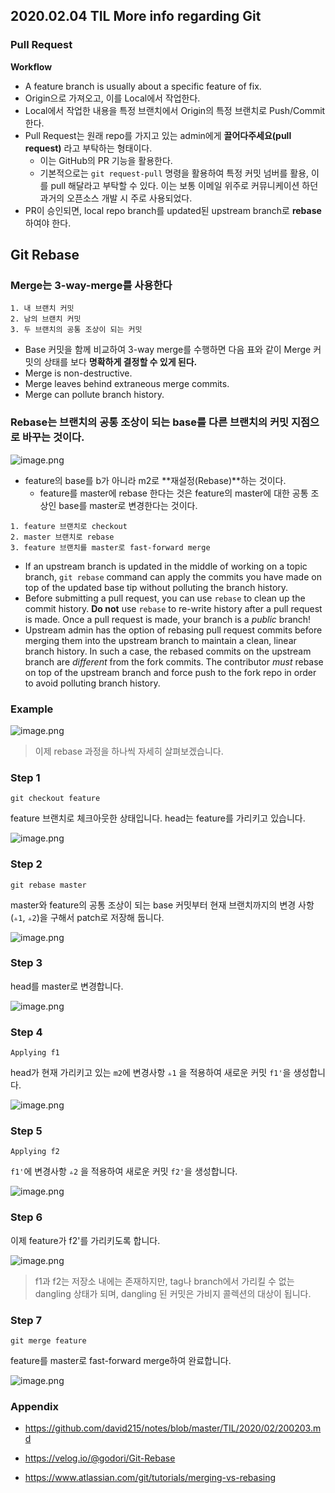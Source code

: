 ## 2020.02.04 TIL More info regarding Git

### Pull Request

**Workflow**

* A feature branch is usually about a specific feature of fix.
* Origin으로 가져오고, 이를 Local에서 작업한다.
* Local에서 작업한 내용을 특정 브랜치에서 Origin의 특정 브랜치로 Push/Commit 한다.
* Pull Request는 원래 repo를 가지고 있는 admin에게 **끌어다주세요(pull request)** 라고 부탁하는 형태이다.
  * 이는 GitHub의 PR 기능을 활용한다.
  * 기본적으로는 ```git request-pull``` 명령을 활용하여 특정 커밋 넘버를 활용, 이를 pull 해달라고 부탁할 수 있다. 이는 보통 이메일 위주로 커뮤니케이션 하던 과거의 오픈소스 개발 시 주로 사용되었다.
* PR이 승인되면, local repo branch를 updated된 upstream branch로 **rebase** 하여야 한다.

## Git Rebase

### Merge는 3-way-merge를 사용한다

```
1. 내 브랜치 커밋
2. 남의 브랜치 커밋
3. 두 브랜치의 공통 조상이 되는 커밋
```

* Base 커밋을 함께 비교하여 3-way merge를 수행하면 다음 표와 같이 Merge 커밋의 상태를 보다 **명확하게 결정할 수 있게 된다.**
* Merge is non-destructive.
* Merge leaves behind extraneous merge commits.
* Merge can pollute branch history.

### Rebase는 브랜치의 공통 조상이 되는 base를 다른 브랜치의 커밋 지점으로 바꾸는 것이다.

![image.png](https://images.velog.io/post-images/godori/bf044d70-b2d1-11e9-a332-d525eafa8638/image.png)

* feature의 base를 b가 아니라 m2로 **재설정(Rebase)**하는 것이다.
  * feature를 master에 rebase 한다는 것은 feature의 master에 대한 공통 조상인 base를 master로 변경한다는 것이다.

```
1. feature 브랜치로 checkout
2. master 브랜치로 rebase
3. feature 브랜치를 master로 fast-forward merge
```

* If an upstream branch is updated in the middle of working on a topic branch, `git rebase` command can apply the commits you have made on top of the updated base tip without polluting the branch history.
* Before submitting a pull request, you can use `rebase` to clean up the commit history. **Do not** use `rebase` to re-write history after a pull request is made. Once a pull request is made, your branch is a *public* branch!
* Upstream admin has the option of rebasing pull request commits before merging them into the upstream branch to maintain a clean, linear branch history. In such a case, the rebased commits on the upstream branch are *different* from the fork commits. The contributor *must* rebase on top of the upstream branch and force push to the fork repo in order to avoid polluting branch history.

### Example

![image.png](https://images.velog.io/post-images/godori/6e494040-b15d-11e9-8bdc-2f7c5d6ac42c/image.png)

> 이제 rebase 과정을 하나씩 자세히 살펴보겠습니다.

### Step 1

```
git checkout feature
```

feature 브랜치로 체크아웃한 상태입니다. head는 feature를 가리키고 있습니다.

![image.png](https://images.velog.io/post-images/godori/174abe40-b15d-11e9-a131-ff9a59280693/image.png)

### Step 2

```
git rebase master
```

master와 feature의 공통 조상이 되는 base 커밋부터 현재 브랜치까지의 변경 사항(`▵1`, `▵2`)을 구해서 patch로 저장해 둡니다.

![image.png](https://images.velog.io/post-images/godori/8fa81e80-b15f-11e9-a308-131479da2b82/image.png)

### Step 3

head를 master로 변경합니다.

![image.png](https://images.velog.io/post-images/godori/8b3a3d10-b15f-11e9-a308-131479da2b82/image.png)

### Step 4

```
Applying f1
```

head가 현재 가리키고 있는 `m2`에 변경사항 `▵1` 을 적용하여 새로운 커밋 `f1'`을 생성합니다.

![image.png](https://images.velog.io/post-images/godori/ade9a210-b15f-11e9-9a9a-0f3d00cfbaf3/image.png)

### Step 5

```
Applying f2
```

`f1'`에 변경사항 `▵2` 을 적용하여 새로운 커밋 `f2'`을 생성합니다.

![image.png](https://images.velog.io/post-images/godori/f4617d30-b15f-11e9-9a9a-0f3d00cfbaf3/image.png)

### Step 6

이제 feature가 f2'를 가리키도록 합니다.

![image.png](https://images.velog.io/post-images/godori/2429d990-b160-11e9-9a9a-0f3d00cfbaf3/image.png)

> f1과 f2는 저장소 내에는 존재하지만, tag나 branch에서 가리킬 수 없는 dangling 상태가 되며, dangling 된 커밋은 가비지 콜렉션의 대상이 됩니다.

### Step 7

```
git merge feature
```

feature를 master로 fast-forward merge하여 완료합니다.

![image.png](https://images.velog.io/post-images/godori/b9224b40-b160-11e9-9a9a-0f3d00cfbaf3/image.png)

### Appendix

* https://github.com/david215/notes/blob/master/TIL/2020/02/200203.md

* https://velog.io/@godori/Git-Rebase
* https://www.atlassian.com/git/tutorials/merging-vs-rebasing